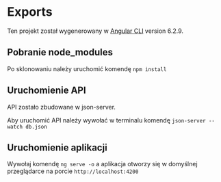 # Exports

Ten projekt został wygenerowany w [Angular CLI](https://github.com/angular/angular-cli) version 6.2.9.

## Pobranie node_modules

Po sklonowaniu należy uruchomić komendę `npm install`

## Uruchomienie API

API zostało zbudowane w json-server.

Aby uruchomić API należy wywołać w terminalu komendę `json-server --watch db.json`

## Uruchomienie aplikacji

Wywołaj komendę `ng serve -o` a aplikacja otworzy się w domyślnej przeglądarce na porcie `http://localhost:4200`
